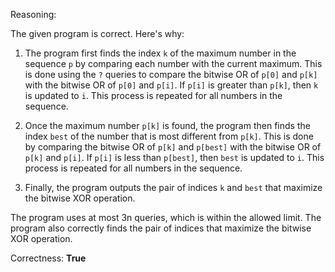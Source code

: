 Reasoning:

The given program is correct. Here's why:

1. The program first finds the index `k` of the maximum number in the sequence `p` by comparing each number with the current maximum. This is done using the `?` queries to compare the bitwise OR of `p[0]` and `p[k]` with the bitwise OR of `p[0]` and `p[i]`. If `p[i]` is greater than `p[k]`, then `k` is updated to `i`. This process is repeated for all numbers in the sequence.

2. Once the maximum number `p[k]` is found, the program then finds the index `best` of the number that is most different from `p[k]`. This is done by comparing the bitwise OR of `p[k]` and `p[best]` with the bitwise OR of `p[k]` and `p[i]`. If `p[i]` is less than `p[best]`, then `best` is updated to `i`. This process is repeated for all numbers in the sequence.

3. Finally, the program outputs the pair of indices `k` and `best` that maximize the bitwise XOR operation.

The program uses at most 3n queries, which is within the allowed limit. The program also correctly finds the pair of indices that maximize the bitwise XOR operation.

Correctness: **True**